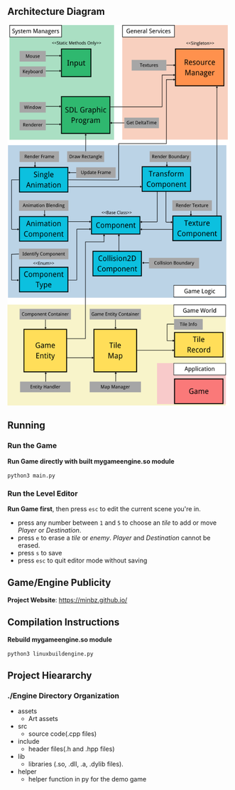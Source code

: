 ## Architecture Diagram
<img src="assets/architecture%20diagram.png" alt="Architecture Diagram" width="500"/>

## Running

### Run the Game

**Run Game directly with built mygameengine.so module**

`python3 main.py`

### Run the Level Editor

**Run Game first**, then press `esc` to edit the current scene you're in.

- press any number between `1` and `5` to choose an _tile_ to add or move _Player_ or _Destination_.
- press `e` to erase a _tile_ or _enemy_. _Player_ and _Destination_ cannot be erased.
- press `s` to save
- press `esc` to quit editor mode without saving

## Game/Engine Publicity

**Project Website**: https://minbz.github.io/

## Compilation Instructions

**Rebuild mygameengine.so module**

`python3 linuxbuildengine.py`

## Project Hieararchy

### ./Engine Directory Organization

- assets
  - Art assets
- src
  - source code(.cpp files) 
- include
  - header files(.h and .hpp files)
- lib
  - libraries (.so, .dll, .a, .dylib files).
- helper
  - helper function in py for the demo game
